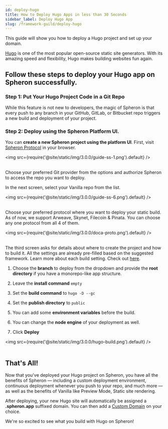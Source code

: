```yaml
---
id: deploy-hugo
title: How to Deploy Hugo Apps in less than 30 Seconds
sidebar_label: Deploy Hugo App
slug: /framework-guild/deploy-hugo
---
```


This guide will show you how to deploy a Hugo project and set up your domain.

[Hugo](https://gohugo.io/) is one of the most popular open-source static site generators. With its amazing speed and flexibility, Hugo makes building websites fun again.

## Follow these steps to deploy your  Hugo app on Spheron successfully.

### Step 1: Put Your Hugo Project Code in a Git Repo

While this feature is not new to developers, the magic of Spheron is that every push to any branch in your GitHub, GitLab, or Bitbucket repo triggers a new build and deployment of your project.

### Step 2: Deploy using the Spheron Platform UI.

You can **create a new Spheron project using the platform UI**. First, visit [Spheron Protocol](https://aqua.spheron.network/) in your browser.

<img src={require('@site/static/img/3.0.0/guide-ss-1.png').default} /> <br/><br/>

Choose your preferred Git provider from the options and authorize Spheron to access the repo you want to deploy.

In the next screen, select your Vanilla repo from the list.

<img src={require('@site/static/img/3.0.0/guide-ss-6.png').default} /> <br/><br/>

Choose your preferred protocol where you want to deploy your static build. As of now, we support Arweave, Skynet, Filecoin & Pinata. You can choose any one protocol from all 4 of them.

<img src={require('@site/static/img/3.0.0/doca-proto.png').default} /> <br/><br/>

The third screen asks for details about where to create the project and how to build it. All the settings are already pre-filled based on the suggested framework. Learn more about each build setting. Check out [here](https://docs.spheron.network/deployments/get-started#configuring-the-deployment).

1. Choose the **branch** to deploy from the dropdown and provide the **root directory** if you have a monorepo-like app structure.

1. Leave the **install command** `empty`

1. Set the **build command** to `hugo -D --gc`

1. Set the **publish directory** to `public`

1. You can add some **environment variables** before the build.

1. You can change the **node engine** of your deployment as well.

1. Click **Deploy**

<img src={require('@site/static/img/3.0.0/hugo-build.png').default} /> <br/><br/>

## That's All!

Now that you've deployed your Hugo project on Spheron, you have all the benefits of Spheron — including a custom deployment environment, continuous deployment whenever you push to your repo, and much more — as well as the benefits of Vanilla like Preview Mode, Static site rendering.

After deploying, your new Hugo site will automatically be assigned a **.spheron.app** suffixed domain. You can then add a [Custom Domain](https://docs.spheron.network/domain-and-https/centralized-domain/attach-domain) on your choice.

We're so excited to see what you build with Hugo on Spheron!

